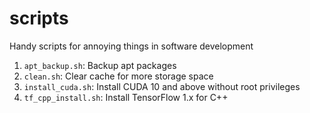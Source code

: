 # scripts

Handy scripts for annoying things in software development

1. `apt_backup.sh`: Backup apt packages
2. `clean.sh`: Clear cache for more storage space
3. `install_cuda.sh`: Install CUDA 10 and above without root privileges
4. `tf_cpp_install.sh`: Install TensorFlow 1.x for C++
